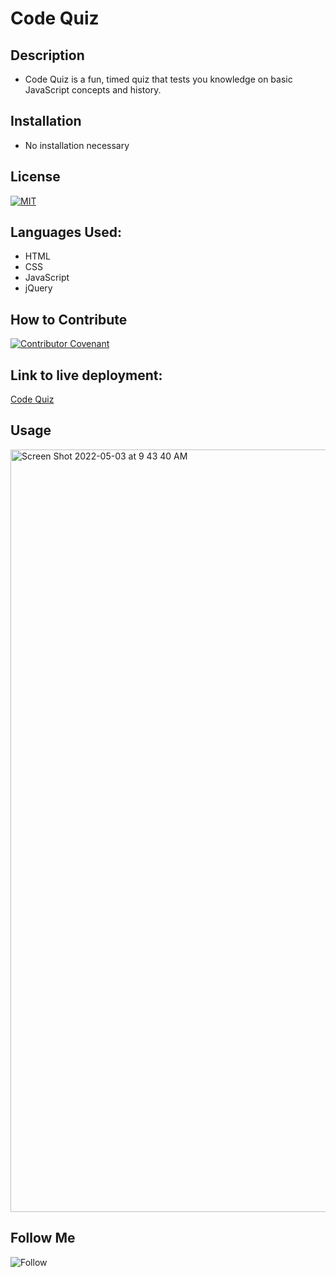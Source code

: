 # Code Quiz

## Description

- Code Quiz is a fun, timed quiz that tests you knowledge on basic JavaScript concepts and history.

## Installation

- No installation necessary


## License

[![MIT](https://img.shields.io/npm/l/mit-license)](./assets/license_contributing/MIT_license.md)

## Languages Used:

- HTML
- CSS
- JavaScript
- jQuery

## How to Contribute

[![Contributor Covenant](https://img.shields.io/badge/Contributor%20Covenant-2.1-4baaaa.svg)](./assets/license_contributing/code_of_conduct.md)

## Link to live deployment:

[Code Quiz](https://petehodnefield.github.io/code-quiz/)

## Usage
<img width="1220" alt="Screen Shot 2022-05-03 at 9 43 40 AM" src="https://user-images.githubusercontent.com/98546095/166475922-5e56c8df-2507-4aef-8101-21b1dcea17fe.png">


## Follow Me

![Follow](https://img.shields.io/github/followers/petehodnefield?label=Follow%20Me&style=social)
